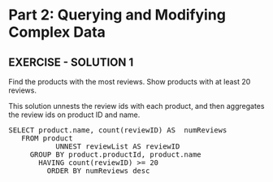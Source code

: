 # Part 2: Querying and Modifying Complex Data

## EXERCISE - SOLUTION 1

Find the products with the most reviews. Show
products with at least 20 reviews.

This solution unnests the review ids with each product, and then aggregates the review ids on product ID and name.

<pre id="example">
SELECT product.name, count(reviewID) AS  numReviews 
   FROM product 
           UNNEST reviewList AS reviewID 
     GROUP BY product.productId, product.name 
       HAVING count(reviewID) >= 20 
         ORDER BY numReviews desc

</pre>
